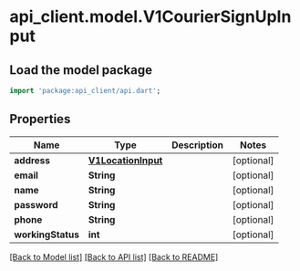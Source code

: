 # api_client.model.V1CourierSignUpInput

## Load the model package
```dart
import 'package:api_client/api.dart';
```

## Properties
Name | Type | Description | Notes
------------ | ------------- | ------------- | -------------
**address** | [**V1LocationInput**](V1LocationInput.md) |  | [optional] 
**email** | **String** |  | [optional] 
**name** | **String** |  | [optional] 
**password** | **String** |  | [optional] 
**phone** | **String** |  | [optional] 
**workingStatus** | **int** |  | [optional] 

[[Back to Model list]](../README.md#documentation-for-models) [[Back to API list]](../README.md#documentation-for-api-endpoints) [[Back to README]](../README.md)


